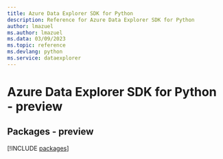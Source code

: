 ```yaml
---
title: Azure Data Explorer SDK for Python
description: Reference for Azure Data Explorer SDK for Python
author: lmazuel
ms.author: lmazuel
ms.data: 03/09/2023
ms.topic: reference
ms.devlang: python
ms.service: dataexplorer
---
```

# Azure Data Explorer SDK for Python - preview
## Packages - preview
[!INCLUDE [packages](data-explorer-index.md)]